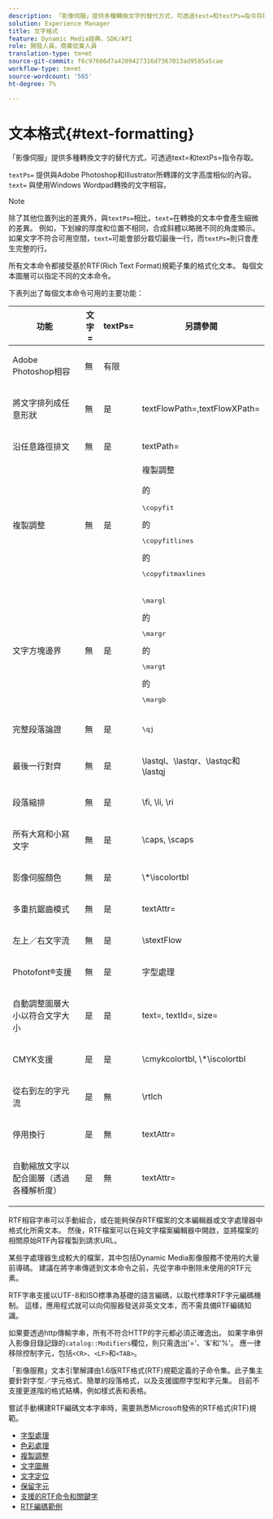 ```yaml
---
description: 「影像伺服」提供多種轉換文字的替代方式，可透過text=和textPs=指令存取。
solution: Experience Manager
title: 文字格式
feature: Dynamic Media經典，SDK/API
role: 開發人員，商業從業人員
translation-type: tm+mt
source-git-commit: f6c97606d7a4209427316d7367013ad9585a5cae
workflow-type: tm+mt
source-wordcount: '565'
ht-degree: 7%

---
```



# 文本格式{#text-formatting}

「影像伺服」提供多種轉換文字的替代方式，可透過text=和textPs=指令存取。

`textPs=` 提供與Adobe Photoshop和Illustrator所轉譯的文字高度相似的內容。`text=` 與使用Windows Wordpad轉換的文字相容。

>[!NOTE]
>
>除了其他位置列出的差異外，與`textPs=`相比，`text=`在轉換的文本中會產生細微的差異。 例如，下划線的厚度和位置不相同，合成斜體以略微不同的角度顯示。 如果文字不符合可用空間，`text=`可能會部分裁切最後一行，而`textPs=`則只會產生完整的行。

所有文本命令都接受基於RTF(Rich Text Format)規範子集的格式化文本。 每個文本圖層可以指定不同的文本命令。

下表列出了每個文本命令可用的主要功能：

<table id="table_9C41CBDA94C24805B538E5049B0137C6"> 
 <thead> 
  <tr> 
   <th class="entry"> <b> 功能</b> </th> 
   <th class="entry"> <b> 文字=</b> </th> 
   <th class="entry"> <b> textPs=</b> </th> 
   <th class="entry"> <b> 另請參閱</b> </th> 
  </tr> 
 </thead>
 <tbody> 
  <tr> 
   <td> <p> Adobe Photoshop相容 </p> </td> 
   <td> <p> 無 </p> </td> 
   <td> <p> 有限 </p> </td> 
   <td> <p> </p> </td> 
  </tr> 
  <tr> 
   <td> <p>將文字排列成任意形狀 </p> </td> 
   <td> <p>無 </p> </td> 
   <td> <p>是 </p> </td> 
   <td> <p>textFlowPath=,textFlowXPath= </p> </td> 
  </tr> 
  <tr> 
   <td> <p>沿任意路徑排文 </p> </td> 
   <td> <p>無 </p> </td> 
   <td> <p>是 </p> </td> 
   <td> <p>textPath= </p> </td> 
  </tr> 
  <tr> 
   <td> <p>複製調整 </p> </td> 
   <td> <p>無 </p> </td> 
   <td> <p>是 </p> </td> 
   <td> 複製調整 <p>的 <pre>\copyfit</pre>的 <pre>\copyfitlines</pre>的 <pre>\copyfitmaxlines</pre> </p> </td> 
  </tr> 
  <tr> 
   <td> <p>文字方塊邊界 </p> </td> 
   <td> <p>無 </p> </td> 
   <td> <p>是 </p> </td> 
   <td> <p><pre>\margl</pre>的 <pre>\margr</pre>的 <pre>\margt</pre>的 <pre>\margb</pre> </p> </td> 
  </tr> 
  <tr> 
   <td> <p>完整段落論證 </p> </td> 
   <td> <p>無 </p> </td> 
   <td> <p>是 </p> </td> 
   <td> <p><pre>\qj</pre> </p> </td> 
  </tr> 
  <tr> 
   <td> <p>最後一行對齊 </p> </td> 
   <td> <p>無 </p> </td> 
   <td> <p>是 </p> </td> 
   <td> <p>\lastql、\lastqr、\lastqc和\lastqj </p> </td> 
  </tr> 
  <tr> 
   <td> <p>段落縮排 </p> </td> 
   <td> <p>無 </p> </td> 
   <td> <p>是 </p> </td> 
   <td> <p>\fi, \li, \ri </p> </td> 
  </tr> 
  <tr> 
   <td> <p>所有大寫和小寫文字 </p> </td> 
   <td> <p>無 </p> </td> 
   <td> <p>是 </p> </td> 
   <td> <p>\caps, \scaps </p> </td> 
  </tr> 
  <tr> 
   <td> <p>影像伺服顏色 </p> </td> 
   <td> <p>無 </p> </td> 
   <td> <p>是 </p> </td> 
   <td> <p>\*\iscolortbl </p> </td> 
  </tr> 
  <tr> 
   <td> <p>多重抗鋸齒模式 </p> </td> 
   <td> <p>無 </p> </td> 
   <td> <p>是 </p> </td> 
   <td> <p>textAttr= </p> </td> 
  </tr> 
  <tr> 
   <td> <p>左上／右文字流 </p> </td> 
   <td> <p>無 </p> </td> 
   <td> <p>是 </p> </td> 
   <td> <p>\stextFlow </p> </td> 
  </tr> 
  <tr> 
   <td> <p>Photofont®支援 </p> </td> 
   <td> <p>無 </p> </td> 
   <td> <p>是 </p> </td> 
   <td> 字型處理 </td> 
  </tr> 
  <tr> 
   <td> <p>自動調整圖層大小以符合文字大小 </p> </td> 
   <td> <p>是 </p> </td> 
   <td> <p>是 </p> </td> 
   <td> <p>text=, textId=, size= </p> </td> 
  </tr> 
  <tr> 
   <td> <p>CMYK支援 </p> </td> 
   <td> <p>是 </p> </td> 
   <td> <p>是 </p> </td> 
   <td> <p>\cmykcolortbl, \*\iscolortbl </p> </td> 
  </tr> 
  <tr> 
   <td> <p>從右到左的字元流 </p> </td> 
   <td> <p>是 </p> </td> 
   <td> <p>無 </p> </td> 
   <td> <p>\rtlch </p> </td> 
  </tr> 
  <tr> 
   <td> <p>停用換行 </p> </td> 
   <td> <p>是 </p> </td> 
   <td> <p>無 </p> </td> 
   <td> <p>textAttr= </p> </td> 
  </tr> 
  <tr> 
   <td> <p>自動縮放文字以配合圖層（透過各種解析度） </p> </td> 
   <td> <p>是 </p> </td> 
   <td> <p>無 </p> </td> 
   <td> <p>textAttr= </p> </td> 
  </tr> 
 </tbody> 
</table>

RTF相容字串可以手動組合，或在能夠保存RTF檔案的文本編輯器或文字處理器中格式化所需文本。 然後，RTF檔案可以在純文字檔案編輯器中開啟，並將檔案的相關原始RTF內容複製到請求URL。

某些字處理器生成較大的檔案，其中包括Dynamic Media影像服務不使用的大量前導碼。 建議在將字串傳遞到文本命令之前，先從字串中刪除未使用的RTF元素。

RTF字串支援以UTF-8和ISO標準為基礎的語言編碼，以取代標準RTF字元編碼機制。 這樣，應用程式就可以向伺服器發送非英文文本，而不需具備RTF編碼知識。

如果要透過http傳輸字串，所有不符合HTTP的字元都必須正確逸出。 如果字串併入影像目錄記錄的`catalog::Modifiers`欄位，則只需逸出&#39;=&#39;、&#39;&amp;&#39;和&#39;%&#39;。 應一律移除控制字元，包括`<CR>`、`<LF>`和`<TAB>`。

「影像服務」文本引擎解譯由1.6版RTF格式(RTF)規範定義的子命令集。此子集主要針對字型／字元格式、簡單的段落格式，以及支援國際字型和字元集。 目前不支援更進階的格式結構，例如樣式表和表格。

嘗試手動構建RTF編碼文本字串時，需要熟悉Microsoft發佈的RTF格式(RTF)規範。

* [字型處理](r-font-handling.md)
* [色彩處理](r-color-handling.md)
* [複製調整](r-copy-fitting.md)
* [文字圖層](r-text-layers.md)
* [文字定位](r-text-positioning.md)
* [保留字元](r-reserved-characters.md)
* [支援的RTF命令和關鍵字](c-supported-rtf-commands-and-keywords/c-supported-rtf-commands-and-keywords.md)
* [RTF編碼範例](r-rtf-encoding-examples.md)
